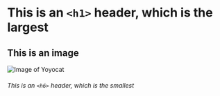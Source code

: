 # This is an `<h1>` header, which is the largest


## This is an image
![Image of Yoyocat](https://octodex.github.com/images/yaktocat.png)


###### This is an `<h6>` header, which is the smallest
